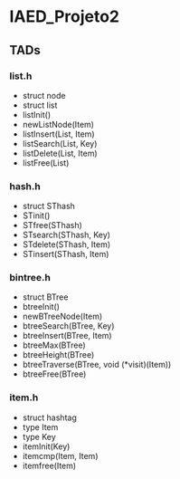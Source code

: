 # IAED_Projeto2

## TADs

### list.h
- struct node
- struct list
- listInit()
- newListNode(Item)
- listInsert(List, Item)
- listSearch(List, Key)
- listDelete(List, Item)
- listFree(List)

### hash.h
- struct SThash
- STinit()
- STfree(SThash)
- STsearch(SThash, Key)
- STdelete(SThash, Item)
- STinsert(SThash, Item)

### bintree.h
- struct BTree
- btreeInit()
- newBTreeNode(Item)
- btreeSearch(BTree, Key)
- btreeInsert(BTree, Item)
- btreeMax(BTree)
- btreeHeight(BTree)
- btreeTraverse(BTree, void (\*visit)(Item))
- btreeFree(BTree)


### item.h
- struct hashtag
- type Item
- type Key
- itemInit(Key)
- itemcmp(Item, Item)
- itemfree(Item)
